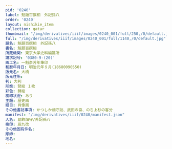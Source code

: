 ```yaml
---
pid: '0240'
label: 魁題百撰相　外記孫八
order: '0240'
layout: nishikie_item
collection: qatar
thumbnail: "/img/derivatives/iiif/images/0240_001/full/250,/0/default.jpg"
full: "/img/derivatives/iiif/images/0240_001/full/1140,/0/default.jpg"
題名: 魁題百撰相　外記孫八
書名: 魁題百撰相
所蔵機関: 東京大学史料編纂所
請求記号: '0380-9-(20)'
画工名: 一魁斎芳年筆印
和暦年月日: 明治元年９月(18680090550)
版元名: 大橋
版元住所: 
判: 大判
形態: 竪絵 １枚
彩色: 錦絵
検印状況: あり
主題: 歴史画
細目: 肖像画
その他書誌事項: かつしか畑守誌、武田の臣、のち上杉の客分
manifest: "/img/derivatives/iiif/0240/manifest.json"
人名: 葛飾畑守/外記孫八
検印: 辰九改
その他固有件名: 
彫師: 
地名: 
---
```

